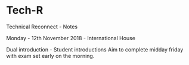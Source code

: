 # Tech-R
Technical Reconnect - Notes

Monday - 12th November 2018 - International House 

Dual introduction - Student introductions
Aim to complete midday friday with exam set early on the morning. 


